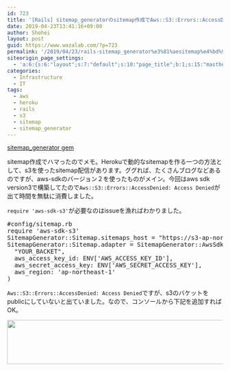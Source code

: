 ```yaml
---
id: 723
title: '[Rails] sitemap_generatorのsitemap作成でAws::S3::Errors::AccessDenied: Access Denied'
date: 2019-04-23T13:41:16+09:00
author: Shohei
layout: post
guid: https://www.wazalab.com/?p=723
permalink: '/2019/04/23/rails-sitemap_generator%e3%81%aesitemap%e4%bd%9c%e6%88%90%e3%81%a7awss3errorsaccessdenied-access-denied/'
siteorigin_page_settings:
  - 'a:6:{s:6:"layout";s:7:"default";s:10:"page_title";b:1;s:15:"masthead_margin";b:1;s:13:"footer_margin";b:1;s:16:"display_masthead";b:1;s:22:"display_footer_widgets";b:1;}'
categories:
  - Infrastructure
  - IT
tags:
  - aws
  - heroku
  - rails
  - s3
  - sitemap
  - sitemap_generator
---
```

[sitemap_generator gem](https://github.com/kjvarga/sitemap_generator)

sitemap作成でハマったのでメモ。Herokuで動的なsitemapを作る一つの方法として、s3を使ったsitemap配信があります。ググれば、たくさんブログなどあるのですが、aws-sdkのバージョン２を使ったものがメイン。今回はaws sdk version3で構築してたので`Aws::S3::Errors::AccessDenied: Access Denied`が出て時間を無駄に消費しました。

`require 'aws-sdk-s3'`が必要なのはissueを漁ればわかりました。
 
<pre class="lang:ruby decode:true " >#config/sitemap.rb
require 'aws-sdk-s3'
SitemapGenerator::Sitemap.sitemaps_host = "https://s3-ap-northeast-1.amazonaws.com/YOUR_BACKET/"
SitemapGenerator::Sitemap.adapter = SitemapGenerator::AwsSdkAdapter.new(
  "YOUR_BACKET",
  aws_access_key_id: ENV['AWS_ACCESS_KEY_ID'],
  aws_secret_access_key: ENV['AWS_SECRET_ACCESS_KEY'],
  aws_region: 'ap-northeast-1' 
)</pre> 


`Aws::S3::Errors::AccessDenied: Access Denied`ですが、s3のバケットをpublicにしていないと出ていました。なので、コンソールから下記を追加すればOK。

<img src="https://www.wazalab.com/wp-content/uploads/2019/04/1d4b8762-f315-4823-bade-43cd69412b2a-1024x103.png" alt="" width="1024" height="103" class="alignnone size-large wp-image-725" />

